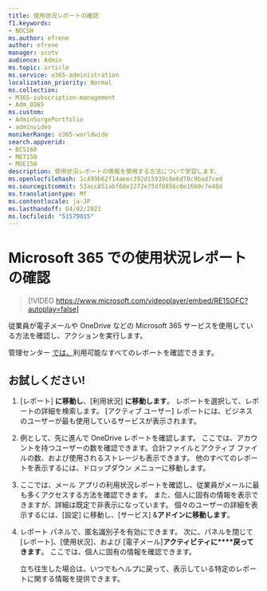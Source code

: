 ```yaml
---
title: 使用状況レポートの確認
f1.keywords:
- NOCSH
ms.author: efrene
author: efrene
manager: scotv
audience: Admin
ms.topic: article
ms.service: o365-administration
localization_priority: Normal
ms.collection:
- M365-subscription-management
- Adm_O365
ms.custom:
- AdminSurgePortfolio
- adminvideo
monikerRange: o365-worldwide
search.appverid:
- BCS160
- MET150
- MOE150
description: 使用状況レポートの情報を使用する方法について学習します。
ms.openlocfilehash: 1c499b62f14aeec392d15939c8e6d70c9bad7ced
ms.sourcegitcommit: 53acc851abf68e2272e75df0856c0e16b0c7e48d
ms.translationtype: MT
ms.contentlocale: ja-JP
ms.lasthandoff: 04/02/2021
ms.locfileid: "51579015"
---
```

# <a name="review-usage-reports-in-microsoft-365"></a>Microsoft 365 での使用状況レポートの確認

> [!VIDEO https://www.microsoft.com/videoplayer/embed/RE1SOFC?autoplay=false]

従業員が電子メールや OneDrive などの Microsoft 365 サービスを使用している方法を確認し、アクションを実行します。

管理センター [では、](https://admin.microsoft.com)利用可能なすべてのレポートを確認できます。

## <a name="try-it"></a>お試しください!

1. [レポート] **に移動し**、[利用状況] **に移動します**。 レポートを選択して、レポートの詳細を検索します。 [アクティブ ユーザー] レポートには、ビジネスのユーザーが最も使用しているサービスが表示されます。
1. 例として、先に進んで OneDrive レポートを確認します。 ここでは、アカウントを持つユーザーの数を確認できます。合計ファイルとアクティブ ファイルの数、および使用されるストレージも表示できます。 他のすべてのレポートを表示するには、ドロップダウン メニューに移動します。
1. ここでは、メール アプリの利用状況レポートを確認し、従業員がメールに最も多くアクセスする方法を確認できます。 また、個人に固有の情報を表示できますが、詳細は既定で非表示になっています。 個々のユーザーの詳細を表示するには、[設定] に移動し、[サービス] &**アドインに移動します**。
1. レポート パネルで、匿名識別子を有効にできます。 次に、パネルを閉じて[レポート]、[使用状況]、および [電子メール]**アクティビティに****戻ってきます**。 ここでは、個人に固有の情報を確認できます。

    立ち往生した場合は、いつでもヘルプに戻って、表示している特定のレポートに関する情報を提供できます。
